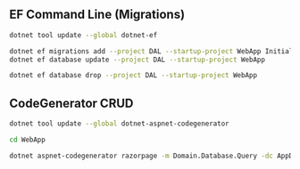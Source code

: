 ## EF Command Line (Migrations)

~~~bash
dotnet tool update --global dotnet-ef

dotnet ef migrations add --project DAL --startup-project WebApp InitialCreate
dotnet ef database update --project DAL --startup-project WebApp 

dotnet ef database drop --project DAL --startup-project WebApp 
~~~

## CodeGenerator CRUD

~~~bash
dotnet tool update --global dotnet-aspnet-codegenerator

cd WebApp

dotnet aspnet-codegenerator razorpage -m Domain.Database.Query -dc AppDbContext -udl -outDir Pages/Queries --referenceScriptLibraries
~~~